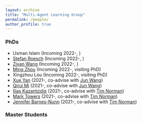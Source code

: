 ```yaml
---
layout: archive
title: "Multi-Agent Learning Group"
permalink: /people/
author_profile: true
---
```



### PhDs 

* Usman Islam (Incoming 2022-, )
* [Stefan Roesch](https://www.linkedin.com/in/stefan-roesch-950a5b205/?originalSubdomain=uk) (Incoming 2022-, )
* [Ziyan Wang](https://www.linkedin.com/in/ziyan-jeffery-wang-b28407143/) (Incoming 2022-, )
* [Ming Zhou](https://www.mingzak.com/) (Incoming 2022-, visiting PhD)
* Xingzhou Lou (Incoming 2022-, visiting PhD)
* [Xue Yan](http://marl.ia.ac.cn/yanxue.html) (2021-, co-advise with [Jun Wang](http://www0.cs.ucl.ac.uk/staff/Jun.Wang/))
* [Qirui Mi](http://marl.ia.ac.cn/miqirui.html) (2021-, co-advise with [Jun Wang](http://www0.cs.ucl.ac.uk/staff/Jun.Wang/))
* [Ilias Kazantzidis](https://www.ecs.soton.ac.uk/people/ik3n19/) (2021-, co-advise with [Tim Norman](https://www.ecs.soton.ac.uk/people/tjn1f15))
* [Mark Towers](https://www.ecs.soton.ac.uk/people/mt5g17) (2021-, co-advise with [Tim Norman](https://www.ecs.soton.ac.uk/people/tjn1f15))
* [Jennifer Barnes-Nunn](https://www.ecs.soton.ac.uk/people/jabn1n20) (2021-, co-advise with [Tim Norman](https://www.ecs.soton.ac.uk/people/tjn1f15))

### Master Students
